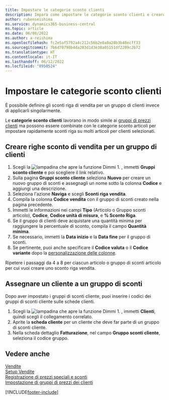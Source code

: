 ```yaml
---
title: Impostare le categorie sconto clienti
description: Impara come impostare le categorie sconto clienti e creare sconti riga di vendita per questi gruppi.
author: rubenseishima
ms.service: dynamics365-business-central
ms.topic: article
ms.date: 06/08/2022
ms.author: a-reishima
ms.openlocfilehash: fc2e5af5792a4c212c56b2e8a8a28b3b48ecff33
ms.sourcegitcommit: 7b6d70798b4da283d1d3e38a05151df2209c2b72
ms.translationtype: HT
ms.contentlocale: it-IT
ms.lasthandoff: 06/12/2022
ms.locfileid: "8950524"
---
```

# <a name="set-up-customer-discount-groups"></a>Impostare le categorie sconto clienti

È possibile definire gli sconti riga di vendita per un gruppo di clienti invece di applicarli singolarmente.

Le **categorie sconto clienti** lavorano in modo simile ai [gruppi di prezzi clienti](sales-how-to-set-up-customer-price-groups.md) ma possono essere combinate con le categorie sconto articoli per impostare rapidamente sconti riga su molti articoli per clienti selezionati.

## <a name="create-sales-line-discounts-for-a-customer-group"></a>Creare righe sconto di vendita per un gruppo di clienti

1. Scegli la ![lampadina che apre la funzione Dimmi 1](media/ui-search/search_small.png "Dimmi cosa vuoi fare"). , immetti **Gruppi sconto cliente** e poi scegliere il link relativo.
2. Sulla pagina **Gruppi sconto cliente** seleziona **Nuovo** per creare un nuovo gruppo di sconti e assegnagli un nome sotto la colonna **Codice** e aggiungi una descrizione.
3. Seleziona l'azione **Naviga** e scegli **Sconti riga vendita**.
4. Compila la colonna **Codice vendita** con il gruppo di sconti creato nella pagina precedente.
5. Immetti le informazioni nei campi **Tipo** (Articolo o Gruppo sconti articolo), **Codice**, **Codice unità di misura**, e **% Sconto Riga**.
6. Se il gruppo di clienti deve acquistare una quantità minima per raggiungere la percentuale di sconto, compila il campo **Quantità minima**.
7. Se necessario, immetti la **Data inizio** e la **Data fine** per il gruppo di sconti.
8. Se pertinente, puoi anche specificare il **Codice valuta** o il **Codice variante** dopo la [personalizzazione delle colonne](ui-personalization-user.md).

Ripetere i passaggi da 4 a 8 per ciascun articolo o gruppo di sconti articolo per cui vuoi creare uno sconto riga vendita.

## <a name="assign-a-customer-to-a-discount-group"></a>Assegnare un cliente a un gruppo di sconti

Dopo aver impostato i gruppi di sconti cliente, puoi inserire i codici dei gruppi di sconti cliente sulle schede clienti.

1. Scegli la ![lampadina che apre la funzione Dimmi 1](media/ui-search/search_small.png "Dimmi cosa vuoi fare"). , immetti **Clienti**, quindi scegli il collegamento correlato.
2. Aprite la **scheda cliente** per un cliente che deve far parte di un gruppo di sconti cliente.
3. Nella scheda dettaglio **Fatturazione**, nel campo **Gruppo sconti cliente**, seleziona il codice gruppo.

## <a name="see-also"></a>Vedere anche

[Vendite](sales-manage-sales.md)  
[Setup Vendite](sales-setup-sales.md)  
[Registrazione di prezzi speciali e sconti](sales-how-record-sales-price-discount-payment-agreements.md)  
[Impostazione di gruppi di prezzi dei clienti](sales-how-to-set-up-customer-price-groups.md)  

[!INCLUDE[footer-include](includes/footer-banner.md)]
